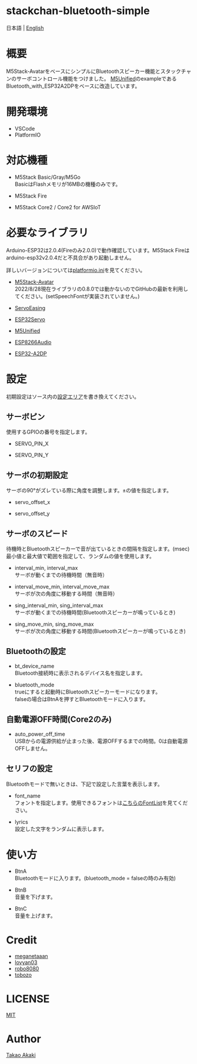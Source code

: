 # stackchan-bluetooth-simple

日本語 | [English](README_en.md)

# 概要

M5Stack-AvatarをベースにシンプルにBluetoothスピーカー機能とスタックチャンのサーボコントロール機能をつけました。
[M5Unified](https://github.com/m5stack/M5Unified)のexampleであるBluetooth_with_ESP32A2DPをベースに改造しています。


# 開発環境
- VSCode
- PlatformIO

# 対応機種

- M5Stack Basic/Gray/M5Go<br>BasicはFlashメモリが16MBの機種のみです。

- M5Stack Fire

- M5Stack Core2 / Core2 for AWSIoT

# 必要なライブラリ
Arduino-ESP32は2.0.4(Fireのみ2.0.0)で動作確認しています。M5Stack Fireはarduino-esp32v2.0.4だと不具合があり起動しません。

詳しいバージョンについては[platformio.ini](https://github.com/mongonta0716/stackchan-bluetooth-simple/blob/main/platformio.ini)を見てください。

- [M5Stack-Avatar](https://github.com/meganetaaan/m5stack-avatar)<br>2022/8/28現在ライブラリの0.8.0では動かないのでGitHubの最新を利用してください。(setSpeechFontが実装されていません。)

- [ServoEasing](https://github.com/ArminJo/ServoEasing)

- [ESP32Servo](https://github.com/madhephaestus/ESP32Servo)

- [M5Unified](https://github.com/m5stack/M5Unified)

- [ESP8266Audio](https://github.com/earlephilhower/ESP8266Audio)

- [ESP32-A2DP](https://github.com/pschatzmann/ESP32-A2DP)

# 設定

初期設定はソース内の[設定エリア](https://github.com/mongonta0716/stackchan-bluetooth-simple/blob/main/src/main.cpp#L21-L96)を書き換えてください。

## サーボピン

使用するGPIOの番号を指定します。

- SERVO_PIN_X

- SERVO_PIN_Y

## サーボの初期設定

サーボの90°がズレている際に角度を調整します。±の値を指定します。

- servo_offset_x

- servo_offset_y

## サーボのスピード

待機時とBluetoothスピーカーで音が出ているときの間隔を指定します。(msec)
最小値と最大値で範囲を指定して、ランダムの値を使用します。

- interval_min, interval_max<br>サーボが動くまでの待機時間（無音時）

- interval_move_min, interval_move_max<br>サーボが次の角度に移動する時間（無音時）

- sing_interval_min, sing_interval_max<br>サーボが動くまでの待機時間(Bluetoothスピーカーが鳴っているとき)

- sing_move_min, sing_move_max<br>サーボが次の角度に移動する時間(Bluetoothスピーカーが鳴っているとき)

## Bluetoothの設定

- bt_device_name<br>Bluetooth接続時に表示されるデバイス名を指定します。

- bluetooth_mode<br>trueにすると起動時にBluetoothスピーカーモードになります。<br>falseの場合はBtnAを押すとBluetoothモードに入ります。

## 自動電源OFF時間(Core2のみ)

- auto_power_off_time<br>USBからの電源供給が止まった後、電源OFFするまでの時間。0は自動電源OFFしません。

## セリフの設定

Bluetoothモードで無いときは、下記で設定した言葉を表示します。

- font_name<br>フォントを指定します。使用できるフォントは[こちらのFontList](https://docs.m5stack.com/en/api/m5gfx/m5gfx_appendix)を見てください。

- lyrics<br>設定した文字をランダムに表示します。

# 使い方

- BtnA<br>Bluetoothモードに入ります。(bluetooth_mode = falseの時のみ有効)<br>

- BtnB<br>音量を下げます。

- BtnC<br>音量を上げます。

# Credit
- [meganetaaan](https://github.com/meganetaaan)
- [lovyan03](https://github.com/lovyan03/LovyanGFX)
- [robo8080](https://github.com/robo8080)
- [tobozo](https://github.com/tobozo)

# LICENSE
[MIT](LICENSE)

# Author
[Takao Akaki](https://github.com/mongonta0716)



